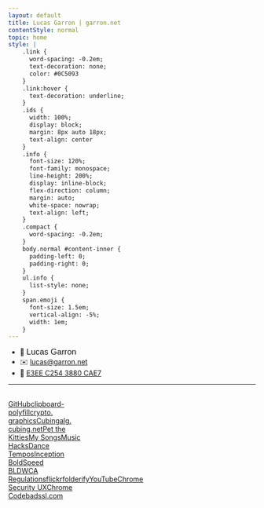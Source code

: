 ```yaml
---
layout: default
title: Lucas Garron | garron.net
contentStyle: normal
topic: home
style: |
    .link {
      word-spacing: -0.2em;
      text-decoration: none;
      color: #0C5093
    }
    .link:hover {
      text-decoration: underline;
    }
    .ids {
      width: 100%;
      display: block;
      margin: 8px auto 18px;
      text-align: center
    }
    .info {
      font-size: 120%;
      font-family: monospace;
      line-height: 200%;
      display: inline-block;
      flex-direction: column;
      margin: auto;
      white-space: nowrap;
      text-align: left;
    }
    .compact {
      word-spacing: -0.2em;
    }
    body.normal #content-inner {
      padding-left: 0;
      padding-right: 0;
    }
    ul.info {
      list-style: none;
    }
    span.emoji {
      font-size: 1.5em;
      vertical-align: -5%;
      width: 1em;
    }
---
```


<div class="home">

<div class="ids">
<ul class="info">
  <li><span class="emoji person">&#x1F464;</span> <span style="font-size: 120%; font-family: sans-serif">Lucas Garron</span></li>
  <li><span class="emoji envelope">&#x2709;&#xFE0F;</span> <a href="mailto:lucas@garron.net" class="link">lucas@garron.net</a></li>
  <li><span class="emoji key">&#x1F511;</span> <a href="lucas/lgarron-3880CAE7.asc" class="link compact" title="lgarron's PGP key"><!--7B61 7BC1 5F73 8A2A 3D90 13B1--> E3EE C254 3880 CAE7</a></li>
</ul>
</div>

<hr><br>

<div class="links">
<a style="background-image: url(files/img/home/github.svg);" href="https://github.com/lgarron">GitHub</a><a
  style="background-image: url(files/img/home/clipboard-polyfill-logo.svg);" href="https://github.com/lgarron/clipboard-polyfill">clipboard-<br>polyfill</a><a
  style="background-image: url(files/img/home/crypto.graphics.png);" href="https://crypto.graphics/">crypto.<br>graphics</a><a
  style="background-image: url(files/img/home/cubing.png);" href="/cubing">Cubing</a><a
  style="background-image: url(files/img/home/alg.cubing.net.png);" href="https://alg.cubing.net/">alg.<br>cubing.net</a><a
  style="background-image: url(files/img/home/pet-the-kitties.jpg);" href="/app/cat">Pet the<br>Kitties</a><a
  style="background-image: url(files/img/home/music.png);" href="/music">My Songs</a><a
  style="background-image: url(files/img/home/hacks.png);" href="http://music.garron.us/hacks/">Music<br>Hacks</a><a
  style="background-image: url(files/img/home/dance-tempos.svg);" href="/dance/tempos/">Dance<br>Tempos</a><a
  style="background-image: url(files/img/home/inception-bold.png);" href="http://code.garron.us/fonts/inception/">Inception<br>Bold</a><a
  style="background-image: url(files/img/home/speed-bld.png);" href="http://cube.garron.us/BLD/speed/">Speed<br>BLD</a><a
  style="background-image: url(files/img/home/wca.png);" href="https://www.worldcubeassociation.org/regulations/">WCA<br>Regulations</a><a
  style="background-image: url(files/img/home/flickr.png);" href="https://secure.flickr.com/photos/lgarron">flickr</a><a
  style="background-image: url(files/img/home/folderify.png);" href="https://github.com/lgarron/folderify">folderify</a><a
  style="background-image: url(files/img/home/youtube.png);" href="https://www.youtube.com/user/LucasGarron">YouTube</a><a
  style="background-image: url(files/img/home/chrome.png);" href="https://www.chromium.org/Home/chromium-security/enamel">Chrome<br>Security UX</a><a
  style="background-image: url(files/img/home/chromium.svg);" href="https://codereview.chromium.org/user/lgarron">Chrome<br>Code</a><a
  style="background-image: url(files/img/home/badssl.png);" href="https://badssl.com/">badssl.com</a><!--a
  style="background-image: url(files/img/home/cube-heart.png);" href="lucas/lgarron-resume.pdf">R&eacute;sum&eacute;</a-->
</div>
<br>
</div>
